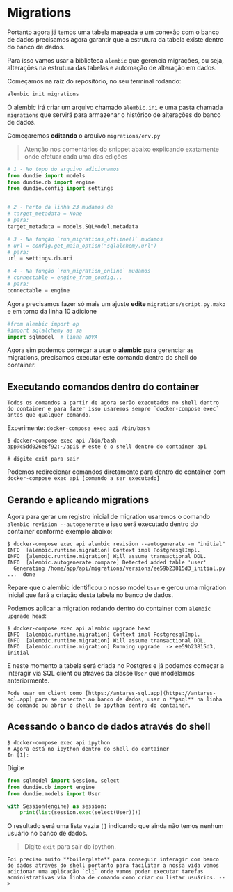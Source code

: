 # Migrations

Portanto agora já temos uma tabela mapeada e um conexão com o banco de dados
precisamos agora garantir que a estrutura da tabela existe dentro do banco
de dados.

Para isso vamos usar a biblioteca `alembic` que gerencia migrações, ou seja,
alterações na estrutura das tabelas e automação de alteração em dados.

Começamos na raiz do repositório, no seu terminal rodando:

```bash
alembic init migrations
```

O alembic irá criar um arquivo chamado `alembic.ini` e uma pasta chamada `migrations` que servirá para armazenar o histórico de alterações do banco de dados.

Começaremos **editando** o arquivo `migrations/env.py`

> Atenção nos comentários do snippet abaixo explicando exatamente onde efetuar cada uma das edições

```python
# 1 - No topo do arquivo adicionamos
from dundie import models
from dundie.db import engine
from dundie.config import settings


# 2 - Perto da linha 23 mudamos de
# target_metadata = None
# para:
target_metadata = models.SQLModel.metadata

# 3 - Na função `run_migrations_offline()` mudamos
# url = config.get_main_option("sqlalchemy.url")
# para:
url = settings.db.uri

# 4 - Na função `run_migration_online` mudamos
# connectable = engine_from_config...
# para:
connectable = engine
```

Agora precisamos fazer só mais um ajuste
**edite** `migrations/script.py.mako` e em torno da linha 10
adicione

```python
#from alembic import op
#import sqlalchemy as sa
import sqlmodel  # linha NOVA
```

Agora sim podemos começar a usar o **alembic** para gerenciar as
migrations, precisamos executar este comando dentro do shell do container.


## Executando comandos dentro do container 

```admonish important "IMPORTANTE"
Todos os comandos a partir de agora serão executados no shell dentro do container e para fazer isso usaremos sempre `docker-compose exec` antes que qualquer comando.
```

Experimente: `docker-compose exec api /bin/bash`

```console
$ docker-compose exec api /bin/bash
app@c5dd026e8f92:~/api$ # este é o shell dentro do container api

# digite exit para sair
```

Podemos redirecionar comandos diretamente para dentro do container com `docker-compose exec api [comando a ser executado]` 


## Gerando e aplicando migrations 

Agora para gerar um registro inicial de migration usaremos o comando `alembic revision --autogenerate` e isso será executado dentro do container conforme exemplo abaixo:

```console
$ docker-compose exec api alembic revision --autogenerate -m "initial"
INFO  [alembic.runtime.migration] Context impl PostgresqlImpl.
INFO  [alembic.runtime.migration] Will assume transactional DDL.
INFO  [alembic.autogenerate.compare] Detected added table 'user'
  Generating /home/app/api/migrations/versions/ee59b23815d3_initial.py ...  done
```

Repare que o alembic identificou o nosso model `User` e gerou uma migration
inicial que fará a criação desta tabela no banco de dados.

Podemos aplicar a migration rodando dentro do container com `alembic upgrade head`:

```console
$ docker-compose exec api alembic upgrade head
INFO  [alembic.runtime.migration] Context impl PostgresqlImpl.
INFO  [alembic.runtime.migration] Will assume transactional DDL.
INFO  [alembic.runtime.migration] Running upgrade  -> ee59b23815d3, initial
```

E neste momento a tabela será criada no Postgres e já podemos começar a interagir via SQL client ou através da classe `User` que modelamos anteriormente.

```admonish tip "DICA"  
Pode usar um client como [https://antares-sql.app](https://antares-sql.app) para se conectar ao banco de dados, usar o **psql** na linha de comando ou abrir o shell do ipython dentro do container.
```

## Acessando o banco de dados através do shell

```console
$ docker-compose exec api ipython
# Agora está no ipython dentro do shell do container
In [1]: 
```

Digite

```python
from sqlmodel import Session, select
from dundie.db import engine
from dundie.models import User

with Session(engine) as session:
    print(list(session.exec(select(User))))
```

O resultado será uma lista vazia `[]` indicando que ainda não temos nenhum usuário no banco de dados.

> Digite `exit` para sair do ipython.

```admonish note "Conclusão"
Foi preciso muito **boilerplate** para conseguir interagir com banco de dados através do shell portanto para facilitar a nossa vida vamos adicionar uma aplicação `cli` onde vamos poder executar tarefas administrativas via linha de comando como criar ou listar usuários. -->
```
